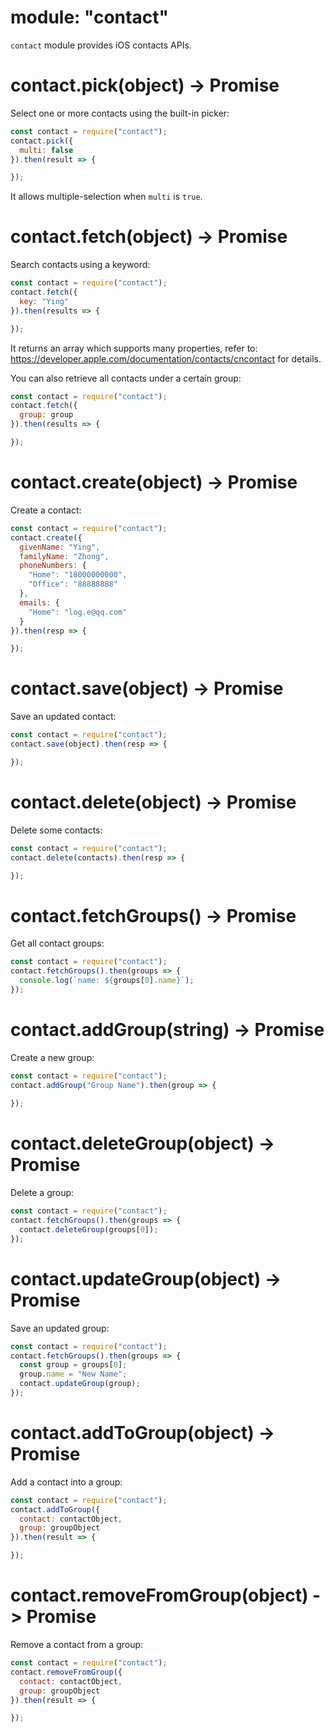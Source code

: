 # module: "contact"

`contact` module provides iOS contacts APIs.

# contact.pick(object) -> Promise

Select one or more contacts using the built-in picker:

```js
const contact = require("contact");
contact.pick({
  multi: false
}).then(result => {

});
```

It allows multiple-selection when `multi` is `true`.

# contact.fetch(object) -> Promise

Search contacts using a keyword:

```js
const contact = require("contact");
contact.fetch({
  key: "Ying"
}).then(results => {

});
```

It returns an array which supports many properties, refer to: https://developer.apple.com/documentation/contacts/cncontact for details.

You can also retrieve all contacts under a certain group:

```js
const contact = require("contact");
contact.fetch({
  group: group
}).then(results => {

});
```

# contact.create(object) -> Promise

Create a contact:

```js
const contact = require("contact");
contact.create({
  givenName: "Ying",
  familyName: "Zhong",
  phoneNumbers: {
    "Home": "18000000000",
    "Office": "88888888"
  },
  emails: {
    "Home": "log.e@qq.com"
  }
}).then(resp => {

});
```

# contact.save(object) -> Promise

Save an updated contact:

```js
const contact = require("contact");
contact.save(object).then(resp => {

});
```

# contact.delete(object) -> Promise

Delete some contacts:

```js
const contact = require("contact");
contact.delete(contacts).then(resp => {

});
```

# contact.fetchGroups() -> Promise

Get all contact groups:

```js
const contact = require("contact");
contact.fetchGroups().then(groups => {
  console.log(`name: ${groups[0].name}`);
});
```

# contact.addGroup(string) -> Promise

Create a new group:

```js
const contact = require("contact");
contact.addGroup("Group Name").then(group => {
  
});
```

# contact.deleteGroup(object) -> Promise

Delete a group:

```js
const contact = require("contact");
contact.fetchGroups().then(groups => {
  contact.deleteGroup(groups[0]);
});
```

# contact.updateGroup(object) -> Promise

Save an updated group:

```js
const contact = require("contact");
contact.fetchGroups().then(groups => {
  const group = groups[0];
  group.name = "New Name";
  contact.updateGroup(group);
});
```

# contact.addToGroup(object) -> Promise

Add a contact into a group:

```js
const contact = require("contact");
contact.addToGroup({
  contact: contactObject,
  group: groupObject
}).then(result => {

});
```

# contact.removeFromGroup(object) -> Promise

Remove a contact from a group:

```js
const contact = require("contact");
contact.removeFromGroup({
  contact: contactObject,
  group: groupObject
}).then(result => {

});
```